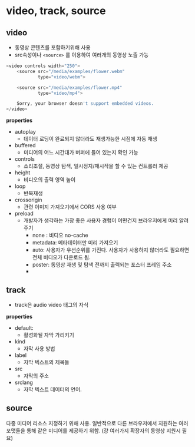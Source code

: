 # video, track, source

## video

- 동영상 콘텐츠를 포함하기위해 사용
- src속성이나 `<source>` 를 이용하여 여러개의 동영상 노출 가능

```js
<video controls width="250">
    <source src="/media/examples/flower.webm"
            type="video/webm">

    <source src="/media/examples/flower.mp4"
            type="video/mp4">

    Sorry, your browser doesn't support embedded videos.
</video>
```

**properties**

- autoplay
  - 데이터 로딩이 완료되지 않더라도 재생가능한 시점에 자동 재생
- buffered
  - 미디어의 어느 시간대가 버퍼에 들어 있는지 확인 가능
- controls
  - 소리조절, 동영상 탐색, 일시정지/재시작을 할 수 있는 컨트롤러 제공
- height
  - 비디오의 출력 영역 높이
- loop
  - 반복재생
- crossorigin
  - 관련 이미지 가져오기에서 CORS 사용 여부
- preload
  - 개발자가 생각하는 가장 좋은 사용자 경험이 어떤건지 브라우저에게 미리 알려주기
    - none : 비디오 no-cache
    - metadata: 메타데이터만 미리 가져오기
    - auto: 사용자가 우선순위를 가진다. 사용자가 사용하지 않더라도 필요하면 전체 비디오가 다운로드 됨.
    - poster: 동영상 재생 및 탐색 전까지 출력되는 포스터 프레임 주소
    -

## track

- track은 audio video 태그의 자식

**properties**

- default:
  - 활성화될 자막 가리키기
- kind
  - 자막 사용 방법
- label
  - 자막 텍스트의 제목들
- src
  - 자막의 주소
- srclang
  - 자막 텍스트 데이터의 언어.

## source

다중 미디어 리소스 지정하기 위해 사용.
일반적으로 다른 브라우저에서 지원하는 여러 포맷들을 통해 같은 미디어를 제공하기 위함.
(걍 여러가지 확장자의 동영상 지원시 필요)
